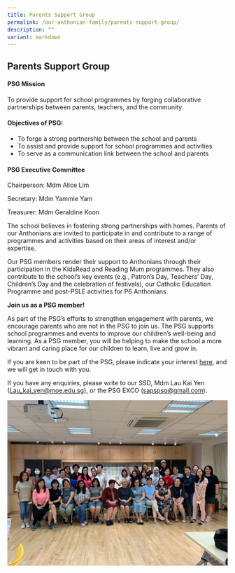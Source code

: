 ```yaml
---
title: Parents Support Group
permalink: /our-anthonian-family/parents-support-group/
description: ""
variant: markdown
---
```

## Parents Support Group

#### PSG Mission

To provide support for school programmes by forging collaborative partnerships between parents, teachers, and the community.  
  

#### Objectives of PSG:

*   To forge a strong partnership between the school and parents
*   To assist and provide support for school programmes and activities
*   To serve as a communication link between the school and parents

#### PSG Executive Committee

Chairperson: Mdm Alice Lim

Secretary: Mdm Yammie Yam

Treasurer: Mdm Geraldine Koon

The school believes in fostering strong partnerships with homes. Parents of our Anthonians are invited to participate in and contribute to a range of programmes and activities based on their areas of interest and/or expertise.  

  

Our PSG members render their support to Anthonians through their participation in the KidsRead and Reading Mum programmes. They also contribute to the school’s key events (e.g., Patron’s Day, Teachers’ Day, Children’s Day and the celebration of festivals), our Catholic Education Programme and post-PSLE activities for P6 Anthonians.  

**Join us as a PSG member!**

  

As part of the PSG’s efforts to strengthen engagement with parents, we encourage parents who are not in the PSG to join us. The PSG supports school programmes and events to improve our children’s well-being and learning. As a PSG member, you will be helping to make the school a more vibrant and caring place for our children to learn, live and grow in.

  

If you are keen to be part of the PSG, please indicate your interest [here](https://form.gov.sg/#!/6171018de2dc370013d286c1), and we will get in touch with you. 

If you have any enquiries, please write to our SSD, Mdm Lau Kai Yen ([Lau\_kai\_yen@moe.edu.sg](mailto:Lau_kai_yen@moe.edu.sg)), or the PSG EXCO ([sapspsg@gmail.com](mailto:sapspsg@gmail.com)).

![](/images/2023/PSG%202023.jpeg)
